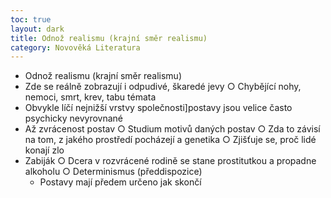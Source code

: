 ```yaml
---
toc: true
layout: dark
title: Odnož realismu (krajní směr realismu) 
category: Novověká Literatura 
---
```

* Odnož realismu (krajní směr realismu)
* Zde se reálně zobrazují i odpudivé, škaredé jevy
○ Chybějící nohy, nemoci, smrt, krev, tabu témata
* Obvykle líčí nejnižší vrstvy společnosti]postavy jsou velice často psychicky nevyrovnané
* Až zvrácenost postav
○ Studium motivů daných postav
○ Zda to závisí na tom, z jakého prostředí pocházejí a genetika
○ Zjišťuje se, proč lidé konají zlo
* Zabiják
○ Dcera v rozvrácené rodině se stane prostitutkou a propadne alkoholu
○ Determinismus (předdispozice)
  * Postavy mají předem určeno jak skončí

